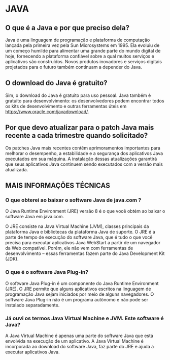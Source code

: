 # JAVA 

## O que é a Java e por que preciso dela?

Java é uma linguagem de programação e plataforma de computação lançada pela primeira vez pela Sun Microsystems em 1995. Ela evoluiu de um começo humilde para alimentar uma grande parte do mundo digital de hoje, fornecendo a plataforma confiável sobre a qual muitos serviços e aplicativos são construídos. Novos produtos inovadores e serviços digitais projetados para o futuro também continuam a depender do Java.

## O download do Java é gratuito?

Sim, o download do Java é gratuito para uso pessoal.
Java também é gratuito para desenvolvimento: os desenvolvedores podem encontrar todos os kits de desenvolvimento e outras ferramentas úteis em https://www.oracle.com/javadownload/.

## Por que devo atualizar para o patch Java mais recente a cada trimestre quando solicitado?

Os patches Java mais recentes contêm aprimoramentos importantes para melhorar o desempenho, a estabilidade e a segurança dos aplicativos Java executados em sua máquina. A instalação dessas atualizações garantirá que seus aplicativos Java continuem sendo executados com a versão mais atualizada.


## MAIS INFORMAÇÕES TÉCNICAS

### O que obterei ao baixar o software Java de java.com ?

O Java Runtime Environment (JRE) versão 8 é o que você obtém ao baixar o software Java em java.com.

O JRE consiste na Java Virtual Machine (JVM), classes principais da plataforma Java e bibliotecas da plataforma Java de suporte. O JRE é a parte de tempo de execução do software Java, que é tudo o que você precisa para executar aplicativos Java WebStart a partir de um navegador da Web compatível. Porém, ele não vem com ferramentas de desenvolvimento – essas ferramentas fazem parte do Java Development Kit (JDK).

### O que é o software Java Plug-in?

O software Java Plug-in é um componente do Java Runtime Environment (JRE). O JRE permite que alguns aplicativos escritos na linguagem de programação Java sejam iniciados por meio de alguns navegadores. O software Java Plug-in não é um programa autônomo e não pode ser instalado separadamente.

### Já ouvi os termos Java Virtual Machine e JVM. Este software é Java?

A Java Virtual Machine é apenas uma parte do software Java que está envolvida na execução de um aplicativo. A Java Virtual Machine é incorporada ao download do software Java, faz parte do JRE e ajuda a executar aplicativos Java.
